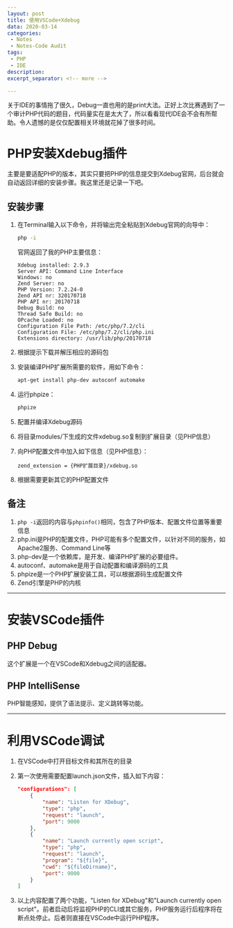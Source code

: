 ```yaml
---
layout: post
title: 使用VSCode+Xdebug
data: 2020-03-14
categories: 
 - Notes
 - Notes-Code Audit
tags: 
 - PHP
 - IDE
description: 
excerpt_separator: <!-- more -->

---
```


关于IDE的事情拖了很久，Debug一直也用的是print大法。正好上次比赛遇到了一个审计PHP代码的题目，代码量实在是太大了，所以看看现代IDE会不会有所帮助。令人遗憾的是仅仅配置相关环境就花掉了很多时间。

<!-- more -->

# PHP安装Xdebug插件

主要是要适配PHP的版本，其实只要把PHP的信息提交到Xdebug官网，后台就会自动返回详细的安装步骤。我这里还是记录一下吧。

## 安装步骤

1. 在Terminal输入以下命令，并将输出完全粘贴到Xdebug官网的向导中：

    ``` bash
    php -i
    ```

    官网返回了我的PHP主要信息：

    ```
    Xdebug installed: 2.9.3
    Server API: Command Line Interface
    Windows: no
    Zend Server: no
    PHP Version: 7.2.24-0
    Zend API nr: 320170718
    PHP API nr: 20170718
    Debug Build: no
    Thread Safe Build: no
    OPcache Loaded: no
    Configuration File Path: /etc/php/7.2/cli
    Configuration File: /etc/php/7.2/cli/php.ini
    Extensions directory: /usr/lib/php/20170718
    ```

2. 根据提示下载并解压相应的源码包

3. 安装编译PHP扩展所需要的软件，用如下命令：

    ``` bash
    apt-get install php-dev autoconf automake
    ```

4. 运行phpize：

    ``` bash
    phpize
    ```

5. 配置并编译Xdebug源码

6. 将目录modules/下生成的文件xdebug.so复制到扩展目录（见PHP信息）

7. 向PHP配置文件中加入如下信息（见PHP信息）：

    ```
    zend_extension = {PHP扩展目录}/xdebug.so
    ```

8. 根据需要更新其它的PHP配置文件

## 备注

1. `php -i`返回的内容与`phpinfo()`相同，包含了PHP版本、配置文件位置等重要信息
2. php.ini是PHP的配置文件，PHP可能有多个配置文件，以针对不同的服务，如Apache2服务、Command Line等
3. php-dev是一个依赖库，是开发、编译PHP扩展的必要组件。
4. autoconf、automake是用于自动配置和编译源码的工具
5. phpize是一个PHP扩展安装工具，可以根据源码生成配置文件
6. Zend引擎是PHP的内核

----

# 安装VSCode插件

## PHP Debug

这个扩展是一个在VSCode和Xdebug之间的适配器。

## PHP IntelliSense

PHP智能感知，提供了语法提示、定义跳转等功能。

----

# 利用VSCode调试

1. 在VSCode中打开目标文件和其所在的目录

2. 第一次使用需要配置launch.json文件，插入如下内容：

    ``` json
    "configurations": [
        {
            "name": "Listen for XDebug",
            "type": "php",
            "request": "launch",
            "port": 9000
        },
        {
            "name": "Launch currently open script",
            "type": "php",
            "request": "launch",
            "program": "${file}",
            "cwd": "${fileDirname}",
            "port": 9000
        }
    ]
    ```

3. 以上内容配置了两个功能，"Listen for XDebug"和"Launch currently open script"。前者启动后将监视PHP的CLI或其它服务，PHP服务运行后程序将在断点处停止。后者则直接在VSCode中运行PHP程序。















